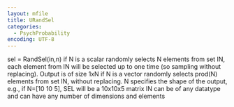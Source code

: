 ```yaml
---
layout: mfile
title: URandSel
categories:
  - PsychProbability
encoding: UTF-8
---
```


sel = RandSel(in,n)
  if N is a scalar
    randomly selects N elements from set IN, each element from IN will
    be selected up to one time (so sampling without replacing).
    Output is of size 1xN
  if N is a vector
    randomly selects prod(N) elements from set IN, without replacing. N
    specifies the shape of the output, e.g., if N=[10 10 5], SEL will be
    a 10x10x5 matrix
  IN can be of any datatype and can have any number of dimensions and
  elements